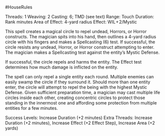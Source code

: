 #HouseRules 

Threads: 1                                     Weaving: 2
Casting: 6; TMD (see text)           Range: Touch
Duration: Rank minutes                Area of Effect: 4-yard radius
Effect: WIL + 2/Mystic

This spell creates a magical circle to repel undead, Horrors, or Horror constructs. The magician spits into his hand, then outlines a 4-yard radius circle with his fingers and makes a Spellcasting (6) test. If successful, the circle resists any undead, Horror, or Horror construct attempting to enter. The magician makes a Spellcasting test against the entity’s Mystic Defense.

If successful, the circle repels and harms the entity. The Effect test determines how much damage is inflicted on the entity.

The spell can only repel a single entity each round. Multiple enemies can easily swamp the circle if they surround it. Should more than one entity enter, the circle will attempt to repel the being with the highest Mystic Defense. Given sufficient preparation time, a magician may cast multiple life circles inside each other, creating concentric circles to protect those standing in the innermost one and affording some protection from multiple entities for a few minutes. 

Success Levels: Increase Duration (+2 minutes)
Extra Threads: Increase Duration (+2 minutes), Increase Effect (+2 Effect Step), Increase Area (+2 yards)